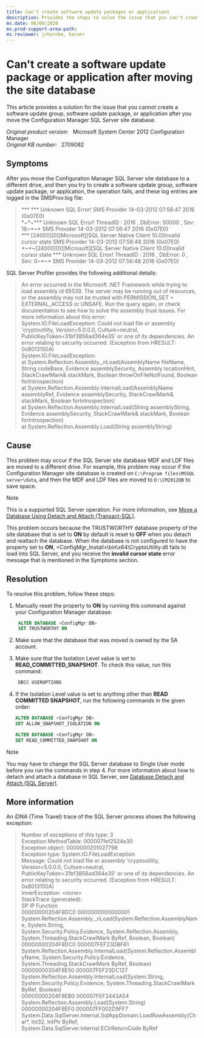 ```yaml
---
title: Can't create software update packages or applications
description: Provides the steps to solve the issue that you can't create a software update package or application after Configuration Manager SQL Server site database is moved.
ms.date: 06/09/2020
ms.prod-support-area-path: 
ms.reviewer: jchornbe, karanr
---
```

# Can't create a software update package or application after moving the site database

This article provides a solution for the issue that you cannot create a software update group, software update package, or application after you move the Configuration Manager SQL Server site database.

_Original product version:_ &nbsp; Microsoft System Center 2012 Configuration Manager  
_Original KB number:_ &nbsp; 2709082

## Symptoms

After you move the Configuration Manager SQL Server site database to a different drive, and then you try to create a software update group, software update package, or application, the operation fails, and these log entries are logged in the SMSProv.log file:

> \*** \*** Unknown SQL Error! SMS Provider 14-03-2012 07:56:47 2016 (0x07E0)  
> \*~\*~\*** Unknown SQL Error! ThreadID : 2016 , DbError: 50000 , Sev: 16~\*~\* SMS Provider 14-03-2012 07:56:47 2016 (0x07E0)  
> *** [24000][0][Microsoft][SQL Server Native Client 10.0]Invalid cursor state SMS Provider 14-03-2012 07:56:48 2016 (0x07E0)  
> \*~\*~[24000][0][Microsoft][SQL Server Native Client 10.0]Invalid cursor state \*** Unknown SQL Error! ThreadID : 2016 , DbError: 0 , Sev: 0~\*~\* SMS Provider 14-03-2012 07:56:48 2016 (0x07E0)  

SQL Server Profiler provides the following additional details:

> An error occurred in the Microsoft .NET Framework while trying to load assembly id 65539. The server may be running out of resources, or the assembly may not be trusted with PERMISSION_SET = EXTERNAL_ACCESS or UNSAFE. Run the query again, or check documentation to see how to solve the assembly trust issues. For more information about this error:  
> System.IO.FileLoadException: Could not load file or assembly 'cryptoutility, Version=5.0.0.0, Culture=neutral, PublicKeyToken=31bf3856ad364e35' or one of its dependencies. An error relating to security occurred. (Exception from HRESULT: 0x8013150A)  
> System.IO.FileLoadException:  
> at System.Reflection.Assembly._nLoad(AssemblyName fileName, String codeBase, Evidence assemblySecurity, Assembly locationHint, StackCrawlMark& stackMark, Boolean throwOnFileNotFound, Boolean forIntrospection)  
> at System.Reflection.Assembly.InternalLoad(AssemblyName assemblyRef, Evidence assemblySecurity, StackCrawlMark& stackMark, Boolean forIntrospection)  
> at System.Reflection.Assembly.InternalLoad(String assemblyString, Evidence assemblySecurity, StackCrawlMark& stackMark, Boolean forIntrospection)  
> at System.Reflection.Assembly.Load(String assemblyString)

## Cause

This problem may occur if the SQL Server site database MDF and LDF files are moved to a different drive. For example, this problem may occur if the Configuration Manager site database is created on `C:\Program files\MSSQL server\data`, and then the MDF and LDF files are moved to `D:\CM2012DB` to save space.

> [!NOTE]
> This is a supported SQL Server operation. For more information, see [Move a Database Using Detach and Attach (Transact-SQL)](/previous-versions/sql/sql-server-2012/ms187858(v=sql.110)).

This problem occurs because the TRUSTWORTHY database property of the site database that is set to **ON** by default is reset to **OFF** when you detach and reattach the database. When the database is not configured to have the property set to **ON**, \<ConfigMgr_Install>\bin\x64\CryptoUtility.dll fails to load into SQL Server, and you receive the **invalid cursor state** error message that is mentioned in the Symptoms section.

## Resolution

To resolve this problem, follow these steps:

1. Manually reset the property to **ON** by running this command against your Configuration Manager database:

    ```sql
     ALTER DATABASE <ConfigMgr DB>
     SET TRUSTWORTHY ON
    ```

2. Make sure that the database that was moved is owned by the SA account.

3. Make sure that the Isolation Level value is set to **READ_COMMITTED_SNAPSHOT**. To check this value, run this command:

    ```sql
     DBCC USEROPTIONS
    ```

4. If the Isolation Level value is set to anything other than **READ COMMITTED SNAPSHOT**, run the following commands in the given order:

    ```sql
    ALTER DATABASE <ConfigMgr DB>
    SET ALLOW_SNAPSHOT_ISOLATION ON

    ALTER DATABASE <ConfigMgr DB>
    SET READ_COMMITTED_SNAPSHOT ON
    ```

> [!NOTE]
> You may have to change the SQL Server database to Single User mode before you run the commands in step 4. For more information about how to detach and attach a database in SQL Server, see [Database Detach and Attach (SQL Server)](/previous-versions/sql/sql-server-2012/ms190794(v=sql.110)?redirectedfrom=MSDN).

## More information

An iDNA (Time Travel) trace of the SQL Server process shows the following exception:

> Number of exceptions of this type:  3  
> Exception MethodTable: 000007fef2524e30  
> Exception object: 0000000201027798  
> Exception type: System.IO.FileLoadException  
> Message: Could not load file or assembly 'cryptoutility, Version=5.0.0.0, Culture=neutral, PublicKeyToken=31bf3856ad364e35' or one of its dependencies. An error relating to security occurred. (Exception from HRESULT: 0x8013150A)  
> InnerException: \<none>  
> StackTrace (generated):  
> SP IP Function  \
> 00000000204F8DC0 0000000000000001  
> System.Reflection.Assembly._nLoad(System.Reflection.AssemblyName, System.String,  
> System.Security.Policy.Evidence, System.Reflection.Assembly, System.Threading.StackCrawlMark ByRef, Boolean, Boolean)  \
> 00000000204F8DC0 000007FEF23DBF61  
> System.Reflection.Assembly.InternalLoad(System.Reflection.AssemblyName, System.Security.Policy.Evidence, System.Threading.StackCrawlMark ByRef, Boolean)  \
> 00000000204F8E50 000007FEF23DC127 System.Reflection.Assembly.InternalLoad(System.String, System.Security.Policy.Evidence, System.Threading.StackCrawlMark ByRef, Boolean)  \
> 00000000204F8EB0 000007FEF2443A54 System.Reflection.Assembly.Load(System.String)  \
> 00000000204F8EF0 000007FF002D9FF7  
> System.Data.SqlServer.Internal.SqlAppDomain.LoadRawAssembly(Char*, Int32, IntPtr ByRef,  
> System.Data.SqlServer.Internal.EClrReturnCode ByRef
